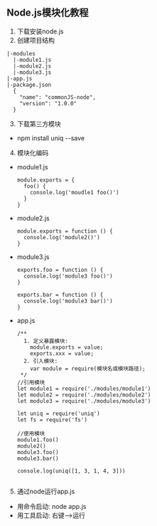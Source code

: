 ## Node.js模块化教程
1. 下载安装node.js
2. 创建项目结构
  ```
  |-modules
    |-module1.js
    |-module2.js
    |-module3.js
  |-app.js
  |-package.json
    {
      "name": "commonJS-node",
      "version": "1.0.0"
    }
  ```
3. 下载第三方模块
  * npm install uniq --save
4. 模块化编码
  * module1.js
    ```
    module.exports = {
      foo() {
        console.log('moudle1 foo()')
      }
    }
    ```
  * module2.js
    ```
    module.exports = function () {
      console.log('module2()')
    }
    ```
  * module3.js
    ```
    exports.foo = function () {
      console.log('module3 foo()')
    }
    
    exports.bar = function () {
      console.log('module3 bar()')
    }
    ```
  * app.js 
    ```
    /**
      1. 定义暴露模块:
        module.exports = value;
        exports.xxx = value;
      2. 引入模块:
        var module = require(模块名或模块路径);
     */
    //引用模块
    let module1 = require('./modules/module1')
    let module2 = require('./modules/module2')
    let module3 = require('./modules/module3')
    
    let uniq = require('uniq')
    let fs = require('fs')
    
    //使用模块
    module1.foo()
    module2()
    module3.foo()
    module3.bar()
    
    console.log(uniq([1, 3, 1, 4, 3]))
   
    
    ```
5. 通过node运行app.js
  * 用命令启动: node app.js
  * 用工具启动: 右键-->运行